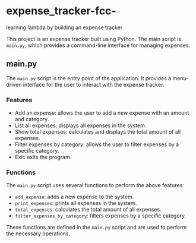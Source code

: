 # expense_tracker-fcc-
learning lambda by building an expense tracker 

This project is an expense tracker built using Python. The main script is `main.py`, which provides a command-line interface for managing expenses.

## main.py

The `main.py` script is the entry point of the application. It provides a menu-driven interface for the user to interact with the expense tracker.

### Features

* Add an expense: allows the user to add a new expense with an amount and category.
* List all expenses: displays all expenses in the system.
* Show total expenses: calculates and displays the total amount of all expenses.
* Filter expenses by category: allows the user to filter expenses by a specific category.
* Exit: exits the program.

### Functions

The `main.py` script uses several functions to perform the above features:

* `add_expense`: adds a new expense to the system.
* `print_expenses`: prints all expenses in the system.
* `total_expenses`: calculates the total amount of all expenses.
* `filter_expenses_by_category`: filters expenses by a specific category.

These functions are defined in the `main.py` script and are used to perform the necessary operations.

